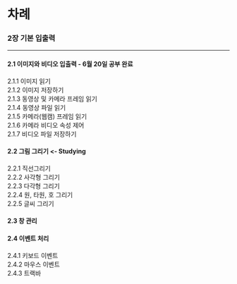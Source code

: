 
# 차례
### 2장 기본 입출력  
-------------------------------------------------
#### 2.1 이미지와 비디오 입출력  - 6월 20일 **공부 완료**  
2.1.1 이미지 읽기  
2.1.2 이미지 저장하기  
2.1.3 동영상 및 카메라 프레임 읽기   
2.1.4 동영상 파일 읽기  
2.1.5 카메라(웹캠) 프레임 읽기  
2.1.6 카메라 비디오 속성 제어  
2.1.7 비디오 파일 저장하기  

#### 2.2 그림 그리기          <-  Studying   
2.2.1 직선그리기  
2.2.2 사각형 그리기  
2.2.3 다각형 그리기  
2.2.4 원, 타원, 호 그리기  
2.2.5 글씨 그리기  

#### 2.3 창 관리    

#### 2.4 이벤트 처리    
2.4.1 키보드 이벤트   
2.4.2 마우스 이벤트  
2.4.3 트랙바  
